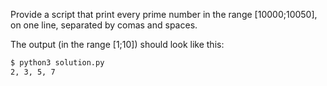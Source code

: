 Provide a script that print every prime number in the range
[10000;10050], on one line, separated by comas and spaces.

The output (in the range [1;10]) should look like this:

```bash
$ python3 solution.py
2, 3, 5, 7
```
